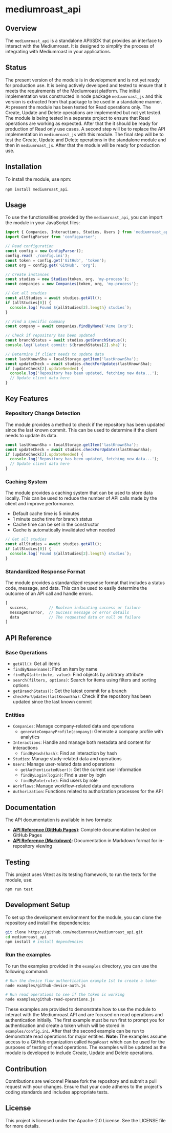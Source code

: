 # mediumroast_api

## Overview
The `mediumroast_api` is a standalone API/SDK that provides an interface to interact with the Mediumroast. It is designed to simplify the process of integrating with Mediumroast in your applications.  

## Status
The present version of the module is in development and is not yet ready for production use. It is being actively developed and tested to ensure that it meets the requirements of the Mediumroast platform. The initial implementation was constructed in node package `mediumroast_js` and this version is extracted from that package to be used in a standalone manner.  At present the module has been tested for Read operations only.  The Create, Update and Delete operations are implemented but not yet tested.  The module is being tested in a separate project to ensure that Read operations are working as expected. After that the it should be ready for production of Read only use cases.  A second step will be to replace the API implementation in `mediumroast_js` with this module.  The final step will be to test the Create, Update and Delete operations in the standalone module and then in `mediumroast_js`.  After that the module will be ready for production use.

## Installation
To install the module, use npm: 

`npm install mediumroast_api`.

## Usage
To use the functionalities provided by the `mediumroast_api`, you can import the module in your JavaScript files:

```javascript
import { Companies, Interactions, Studies, Users } from 'mediumroast_api';
import ConfigParser from 'configparser';

// Read configuration
const config = new ConfigParser();
config.read('./config.ini');
const token = config.get('GitHub', 'token');
const org = config.get('GitHub', 'org');

// Create instances
const studies = new Studies(token, org, 'my-process');
const companies = new Companies(token, org, 'my-process');

// Get all studies
const allStudies = await studies.getAll();
if (allStudies[0]) {
  console.log(`Found ${allStudies[2].length} studies`);
}

// Find a specific company
const company = await companies.findByName('Acme Corp');

// Check if repository has been updated
const branchStatus = await studies.getBranchStatus();
console.log(`Latest commit: ${branchStatus[2].sha}`);

// Determine if client needs to update data
const lastKnownSha = localStorage.getItem('lastKnownSha');
const updateCheck = await studies.checkForUpdates(lastKnownSha);
if (updateCheck[2].updateNeeded) {
  console.log('Repository has been updated, fetching new data...');
  // Update client data here
}
```
## Key Features

### Repository Change Detection
The module provides a method to check if the repository has been updated since the last known commit. This can be used to determine if the client needs to update its data.

```javascript
const lastKnownSha = localStorage.getItem('lastKnownSha');
const updateCheck = await studies.checkForUpdates(lastKnownSha);
if (updateCheck[2].updateNeeded) {
  console.log('Repository has been updated, fetching new data...');
  // Update client data here
}
```

### Caching System
The module provides a caching system that can be used to store data locally. This can be used to reduce the number of API calls made by the client and improve performance.
 - Default cache time is 5 minutes
 - 1 minute cache time for branch status
 - Cache time can be set in the constructor
 - Cache is automatically invalidated when needed

```javascript
// Get all studies
const allStudies = await studies.getAll();
if (allStudies[0]) {
  console.log(`Found ${allStudies[2].length} studies`);
}   
```

### Standardized Response Format
The module provides a standardized response format that includes a status code, message, and data. This can be used to easily determine the outcome of an API call and handle errors.

```javascript
[
  success,         // Boolean indicating success or failure
  messageOrError,  // Success message or error details
  data             // The requested data or null on failure
]
```

## API Reference

### Base Operations
 - `getAll()`: Get all items
 - `findByName(name)`: Find an item by name
 - `findByX(attribute, value)`: Find objects by arbitrary attribute
 - `search(filters, options)`: Search for items using filters and sorting options
 - `getBranchStatus()`: Get the latest commit for a branch
 - `checkForUpdates(lastKnownSha)`: Check if the repository has been updated since the last known commit

### Entities
 - `Companies`: Manage company-related data and operations
     - `generateCompanyProfile(company)`: Generate a company profile with analytics
 - `Interactions`: Handle and manage both metadata and content for interactions
     - `findByHash(hash)`: Find an interaction by hash
 - `Studies`: Manage study-related data and operations
 - `Users`: Manage user-related data and operations
     - `getAuthenticatedUser()`: Get the current user information
     - `findByLogin(login)`: Find a user by login
     - `findByRole(role)`: Find users by role
 - `Workflows`: Manage workflow-related data and operations
 - `Authorization`: Functions related to authorization processes for the API

## Documentation

The API documentation is available in two formats:

- **[API Reference (GitHub Pages)](https://mediumroast.github.io/mediumroast_api/)**: Complete documentation hosted on GitHub Pages
- **[API Reference (Markdown)](api-docs.md)**: Documentation in Markdown format for in-repository viewing

## Testing
This project uses Vitest as its testing framework, to run the tests for the module, use: 

`npm run test`

## Development Setup
To set up the development environment for the module, you can clone the repository and install the dependencies:

```bash
git clone https://github.com/mediumroast/mediumroast_api.git
cd mediumroast_api
npm install # install dependencies
```

### Run the examples
To run the examples provided in the `examples` directory, you can use the following command:

```bash
# Run the device flow authentication example 1st to create a token
node examples/github-device-auth.js

# Run read operations to see if the token is working
node examples/github-read-operations.js
```

These examples are provided to demonstrate how to use the module to interact with the Mediumroast API and are focused on read operations and authentication initially.  The first example must be run first to prompt you for authentication and create a token which will be stored in `examples/config.ini`.  After that the second example can be run to demonstrate read operations for major entities.  **Note:** The examples assume access to a GitHub organization called `MegaRoast` which can be used for the purposes of testing of read operations. The examples will be updated as the module is developed to include Create, Update and Delete operations.

## Contribution
Contributions are welcome! Please fork the repository and submit a pull request with your changes. Ensure that your code adheres to the project's coding standards and includes appropriate tests.

## License
This project is licensed under the Apache-2.0 License. See the LICENSE file for more details.